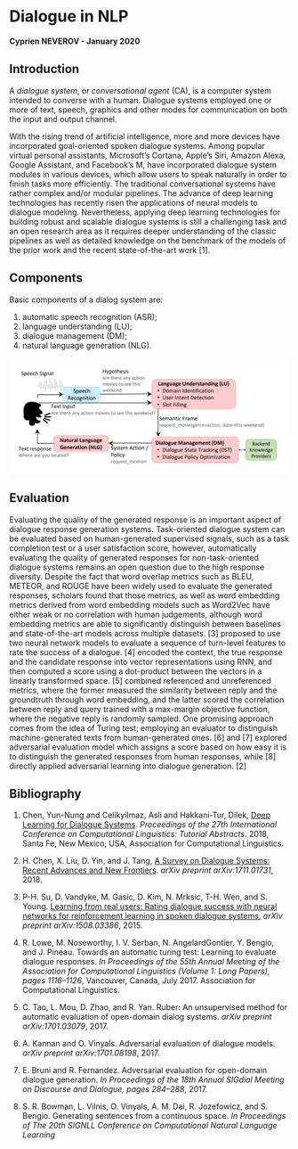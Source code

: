 # Dialogue in NLP

__Cyprien NEVEROV - January 2020__

## Introduction

A _dialogue system_, or _conversational agent_ (CA), is a computer system intended to converse with a human. 
Dialogue systems employed one or more of text, speech, graphics and other modes for communication on both the input and output channel.

With the rising trend of artificial intelligence, more and more devices have incorporated goal-oriented spoken dialogue systems. 
Among popular virtual personal assistants, Microsoft’s Cortana, Apple’s Siri, Amazon Alexa, Google Assistant, and Facebook’s M, have incorporated dialogue system modules in various devices, which allow users to speak naturally in order to finish tasks more efficiently. 
The traditional conversational systems have rather complex and/or modular pipelines. 
The advance of deep learning technologies has recently risen the applications of neural models to dialogue modeling. 
Nevertheless, applying deep learning technologies for building robust and scalable dialogue systems is still a challenging task and an open research area as it requires deeper understanding of the classic pipelines as well as detailed knowledge on the benchmark of the models of the
prior work and the recent state-of-the-art work [1].

## Components

Basic components of a dialog system are:

1. automatic speech recognition (ASR); 
2. language understanding (LU);
3. dialogue management (DM);
4. natural language generation (NLG).

![Figure 1: Dialogue system schema [1]](dialogue.png)

## Evaluation

Evaluating the quality of the generated response is an important aspect of dialogue response generation systems. 
Task-oriented dialogue system can be evaluated based on human-generated supervised signals, such as a task completion test or a user satisfaction score, however, automatically evaluating the quality of generated responses for non-task-oriented dialogue systems remains an open question due to the high response diversity. 
Despite the fact that word overlap metrics such as BLEU, METEOR, and ROUGE have been widely used to evaluate the generated responses, scholars found that those metrics, as well as word embedding metrics derived from word embedding models such as Word2Vec have either weak or no correlation with human judgements, although word embedding metrics are able to significantly distinguish between baselines and state-of-the-art models across multiple datasets.
[3] proposed to use two neural network models to evaluate a sequence of turn-level features to rate the success of a dialogue. 
[4] encoded the context, the true response and the candidate response into vector representations using RNN, and then computed a score using a dot-product between the vectors in a linearly transformed space. 
[5] combined referenced and unreferenced metrics, where the former measured the similarity between reply and the groundtruth through word embedding, and the latter scored the correlation between reply and query trained with a max-margin objective function, where the negative reply is randomly sampled. 
One promising approach comes from the idea of Turing test; employing an evaluator to distinguish machine-generated texts from human-generated ones. 
[6] and [7] explored adversarial evaluation model which assigns a score based on how easy it is to distinguish the generated responses from human responses, while [8] directly applied adversarial learning into dialogue generation. [2]

## Bibliography

1. Chen, Yun-Nung and Celikyilmaz, Asli and Hakkani-Tur, Dilek, [Deep Learning for Dialogue Systems](https://www.aclweb.org/anthology/P17-5004.pdf). _Proceedings of the 27th International Conference on Computational Linguistics: Tutorial Abstracts_. 2018, Santa Fe, New Mexico, USA, Association for Computational Linguistics.

2. H. Chen, X. Liu, D. Yin, and J. Tang, [A Survey on Dialogue Systems: Recent Advances and New Frontiers](https://arxiv.org/pdf/1711.01731.pdf). *arXiv preprint arXiv:1711.01731*, 2018.

3. P-H. Su, D. Vandyke, M. Gasic, D. Kim, N. Mrksic, T-H. Wen, and S. Young. [Learning from real users: Rating dialogue success with neural networks for reinforcement learning in spoken dialogue systems.](https://arxiv.org/abs/1508.03386) *arXiv
preprint arXiv:1508.03386*, 2015.

4. R. Lowe, M. Noseworthy, I. V. Serban, N. AngelardGontier, Y. Bengio, and J. Pineau. Towards an automatic turing test: Learning to evaluate dialogue responses. *In Proceedings of the 55th Annual Meeting of the Association for Computational Linguistics (Volume 1: Long Papers), pages 1116–1126*, Vancouver, Canada, July 2017. Association for Computational Linguistics.

5. C. Tao, L. Mou, D. Zhao, and R. Yan. Ruber: An unsupervised method for automatic evaluation of open-domain dialog systems. *arXiv preprint arXiv:1701.03079*, 2017.

6. A. Kannan and O. Vinyals. Adversarial evaluation of dialogue models. *arXiv preprint arXiv:1701.08198*, 2017.

7. E. Bruni and R. Fernandez. Adversarial evaluation for open-domain dialogue generation. *In Proceedings of the 18th Annual SIGdial Meeting on Discourse and Dialogue, pages 284–288*, 2017.

8.  S. R. Bowman, L. Vilnis, O. Vinyals, A. M. Dai, R. Jozefowicz, and S. Bengio. Generating sentences from a continuous space. *In Proceedings of The 20th SIGNLL Conference on Computational Natural Language Learning*
